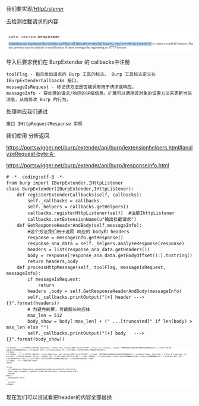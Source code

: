 我们要实现[*IHttpListener*](https://portswigger.net/burp/extender/api/burp/IHttpListener.html)

去检测拦截请求的内容

![image-20250515110621141](https://raw.githubusercontent.com/Xioaruan912/pic/main/image-20250515110621141.png)

导入后要求我们在 BurpExtender 的 callbacks中注册

```
toolFlag - 指示发出请求的 Burp 工具的标志。 Burp 工具标志定义在 IBurpExtenderCallbacks 接口。
messageIsRequest - 标记该方法是否被调用用于请求或响应。
messageInfo - 要处理的请求/响应的详细信息。扩展可以调用该对象的设置方法来更新当前消息，从而修改 Burp 的行为。
```

处理响应我们通过

```
接口 IHttpRequestResponse 实现
```

我们使用 分析返回

https://portswigger.net/burp/extender/api/burp/iextensionhelpers.html#analyzeRequest-byte:A-

https://portswigger.net/burp/extender/api/burp/iresponseinfo.html



```
# -*- coding:utf-8 -*-
from burp import IBurpExtender,IHttpListener
class BurpExtender(IBurpExtender,IHttpListener):
    def registerExtenderCallbacks(self, callbacks):
        self._callbacks = callbacks
        self._helpers = callbacks.getHelpers()
        callbacks.registerHttpListener(self)  #注册IhttpListener
        callbacks.setExtensionName(u"输出拦截请求")
    def GetResponseHeaderAndBody(self,messageInfo):
        #这个方法我们用于返回 响应的 body和 headers
        response = messageInfo.getResponse()
        response_ana_data = self._helpers.analyzeResponse(response)
        headers = list(response_ana_data.getHeaders())
        body = response[response_ana_data.getBodyOffset():].tostring()
        return headers,body
    def processHttpMessage(self, toolFlag, messageIsRequest, messageInfo):
        if messageIsRequest:
            return
        headers ,body = self.GetResponseHeaderAndBody(messageInfo)
        self._callbacks.printOutput("[+] header ---> {}".format(headers))
        # 为避免刷屏，可截断长响应体
        max_len = 512
        body_show = body[:max_len] + (" ...[truncated]" if len(body) > max_len else "")
        self._callbacks.printOutput("[+] body   ---> {}".format(body_show))
```

![image-20250515112146956](https://raw.githubusercontent.com/Xioaruan912/pic/main/image-20250515112146956.png)

现在我们可以试试看把header的内容全部替换
